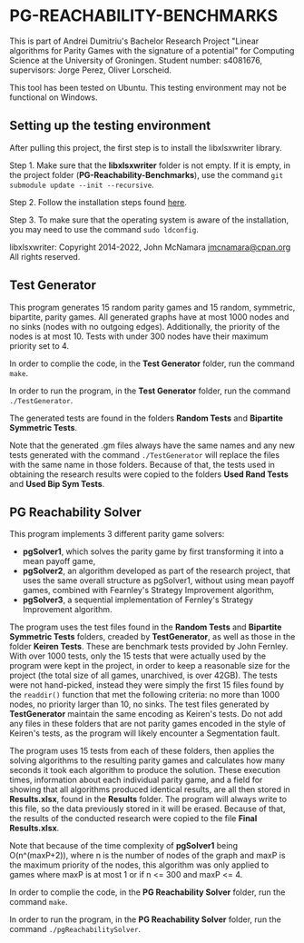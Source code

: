 # PG-REACHABILITY-BENCHMARKS
This is part of Andrei Dumitriu's Bachelor Research Project "Linear algorithms for Parity Games with the signature of a potential" for Computing Science at the University of Groningen. Student number: s4081676, supervisors: Jorge Perez, Oliver Lorscheid.

This tool has been tested on Ubuntu. This testing environment may not be functional on Windows.

## Setting up the testing environment
After pulling this project, the first step is to install the libxlsxwriter library.

Step 1. Make sure that the **libxlsxwriter** folder is not empty. If it is empty, in the project folder (**PG-Reachability-Benchmarks**), use the command `git submodule update --init --recursive`.

Step 2. Follow the installation steps found [here](https://libxlsxwriter.github.io/getting_started.html).

Step 3. To make sure that the operating system is aware of the installation, you may need to use the command `sudo ldconfig`.

libxlsxwriter:
Copyright 2014-2022, John McNamara <jmcnamara@cpan.org>
All rights reserved.


## Test Generator
This program generates 15 random parity games and 15 random, symmetric, bipartite, parity games. All generated graphs have at most 1000 nodes and no sinks (nodes with no outgoing edges). Additionally, the priority of the nodes is at most 10. Tests with under 300 nodes have their maximum priority set to 4.

In order to complie the code, in the **Test Generator** folder, run the command `make`.

In order to run the program, in the **Test Generator** folder, run the command `./TestGenerator`.

The generated tests are found in the folders **Random Tests** and **Bipartite Symmetric Tests**. 

Note that the generated .gm files always have the same names and any new tests generated with the command `./TestGenerator` will replace the files with the same name in those folders. Because of that, the tests used in obtaining the research results were copied to the folders **Used Rand Tests** and **Used Bip Sym Tests**. 

## PG Reachability Solver
This program implements 3 different parity game solvers:

- **pgSolver1**, which solves the parity game by first transforming it into a mean payoff game,
- **pgSolver2**, an algorithm developed as part of the research project, that uses the same overall structure as pgSolver1, without using mean payoff games, combined with Fearnley's Strategy Improvement algorithm,
- **pgSolver3**, a sequential implementation of Fernley's Strategy Improvement algorithm. 

The program uses the test files found in the **Random Tests** and **Bipartite Symmetric Tests** folders, creaded by **TestGenerator**, as well as those in the folder **Keiren Tests**. These are benchmark tests provided by John Fernley. With over 1000 tests, only the 15 tests that were actually used by the program were kept in the project, in order to keep a reasonable size for the project (the total size of all games, unarchived, is over 42GB). The tests were not hand-picked, instead they were simply the first 15 files found by the `readdir()` function that met the following criteria: no more than 1000 nodes, no priority larger than 10, no sinks. The test files generated by **TestGenerator** maintain the same encoding as Keiren's tests. Do not add any files in these folders that are not parity games encoded in the style of Keiren's tests, as the program will likely encounter a Segmentation fault.

The program uses 15 tests from each of these folders, then applies the solving algorithms to the resulting parity games and calculates how many seconds it took each algorithm to produce the solution. These execution times, information about each individual parity game, and a field for showing that all algorithms produced identical results, are all then stored in **Results.xlsx**, found in the **Results** folder. The program will always write to this file, so the data previously stored in it will be erased. Because of that, the results of the conducted research were copied to the file **Final Results.xlsx**.

Note that because of the time complexity of **pgSolver1** being O(n^(maxP+2)), where n is the number of nodes of the graph and maxP is the maximum priority of the nodes, this algorithm was only applied to games where maxP is at most 1 or if n <= 300 and maxP <= 4. 

In order to complie the code, in the **PG Reachability Solver** folder, run the command `make`.

In order to run the program, in the **PG Reachability Solver** folder, run the command `./pgReachabilitySolver`.



